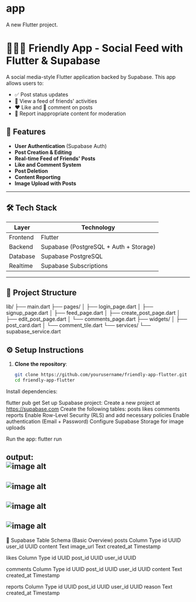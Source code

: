 # app
 
A new Flutter project. 
# 🧑‍🤝‍🧑 Friendly App - Social Feed with Flutter & Supabase
 
A social media-style Flutter application backed by Supabase. This app allows users to:
     
- ✅ Post status updates 
- 👀 View a feed of friends' activities 
- ❤️ Like and 💬 comment on posts 
- 🚩 Report inappropriate content for moderation 

## 🚀 Features 

- **User Authentication** (Supabase Auth)
- **Post Creation & Editing**
- **Real-time Feed of Friends' Posts**
- **Like and Comment System**
- **Post Deletion**
- **Content Reporting**
- **Image Upload with Posts**

---

## 🛠️ Tech Stack

| Layer        | Technology          |
|--------------|----------------------|
| Frontend     | Flutter              |
| Backend      | Supabase (PostgreSQL + Auth + Storage) |
| Database     | Supabase PostgreSQL  |
| Realtime     | Supabase Subscriptions |

---


## 🧩 Project Structure

lib/
├── main.dart
├── pages/
│ ├── login_page.dart
│ ├── signup_page.dart
│ ├── feed_page.dart
│ ├── create_post_page.dart
│ ├── edit_post_page.dart
│ └── comments_page.dart
├── widgets/
│ ├── post_card.dart 
│ └── comment_tile.dart
└── services/
└── supabase_service.dart


## ⚙️ Setup Instructions

1. **Clone the repository**:
 
   ```bash
   git clone https://github.com/yourusername/friendly-app-flutter.git
   cd friendly-app-flutter
Install dependencies:

flutter pub get
Set up Supabase project:
Create a new project at https://supabase.com
Create the following tables:
posts
likes
comments
reports
Enable Row-Level Security (RLS) and add necessary policies
Enable authentication (Email + Password)
Configure Supabase Storage for image uploads

Run the app:
flutter run

output:  
![image alt](https://github.com/Rachana16-2004/Friendly-app-flutter/blob/main/Screenshot%202025-07-22%20121435.png?raw=true)
---
![image alt](https://github.com/Rachana16-2004/Friendly-app-flutter/blob/main/Screenshot%202025-07-22%20111734.png?raw=true)
---
![image alt](https://github.com/Rachana16-2004/Friendly-app-flutter/blob/main/Screenshot%202025-07-22%20111832.png?raw=true)
---
![image alt](https://github.com/Rachana16-2004/Friendly-app-flutter/blob/main/Screenshot%202025-07-22%20111902.png?raw=true)
---

🔐 Supabase Table Schema (Basic Overview)
posts
Column	Type
id	UUID
user_id	UUID
content	Text
image_url	Text
created_at	Timestamp

likes
Column	Type
id	UUID
post_id	UUID
user_id	UUID

comments
Column	Type
id	UUID
post_id	UUID
user_id	UUID
content	Text
created_at	Timestamp

reports
Column	Type
id	UUID
post_id	UUID
user_id	UUID
reason	Text
created_at	Timestamp
